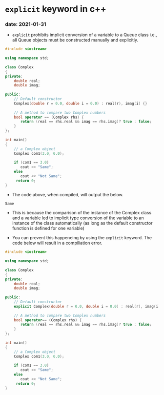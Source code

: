 # `explicit` keyword in c++
### date: 2021-01-31

* `explicit` prohibits implicit conversion of a variable to a Queue class 
i.e., all Queue objects must be constructed manually and explicitly.

```cpp
#include <iostream> 
  
using namespace std; 
  
class Complex 
{ 
private: 
    double real; 
    double imag; 
  
public: 
    // Default constructor 
    Complex(double r = 0.0, double i = 0.0) : real(r), imag(i) {} 
  
    // A method to compare two Complex numbers 
    bool operator == (Complex rhs) { 
       return (real == rhs.real && imag == rhs.imag)? true : false; 
    } 
}; 
  
int main() 
{ 
    // a Complex object 
    Complex com1(3.0, 0.0); 
  
    if (com1 == 3.0) 
       cout << "Same"; 
    else
       cout << "Not Same"; 
     return 0; 
} 
```

* The code above, when compiled, will output the below.

```sh
Same
```

* This is because the comparison of the instance of the Complex class and 
a variable led to implicit type conversion of the variable to an instance of
the class automatically (as long as the default constructor function is 
defined for one variable)

* You can prevent this happeneing by using the `explicit` keyword. The code 
below will result in a compiliation error.

```cpp
#include <iostream> 
  
using namespace std; 
  
class Complex 
{ 
private: 
    double real; 
    double imag; 
  
public: 
    // Default constructor 
    explicit Complex(double r = 0.0, double i = 0.0) : real(r), imag(i) {} 
  
    // A method to compare two Complex numbers 
    bool operator== (Complex rhs) { 
       return (real == rhs.real && imag == rhs.imag)? true : false; 
    } 
}; 
  
int main() 
{ 
    // a Complex object 
    Complex com1(3.0, 0.0); 
  
    if (com1 == 3.0) 
       cout << "Same"; 
    else
       cout << "Not Same"; 
     return 0; 
} 
```
